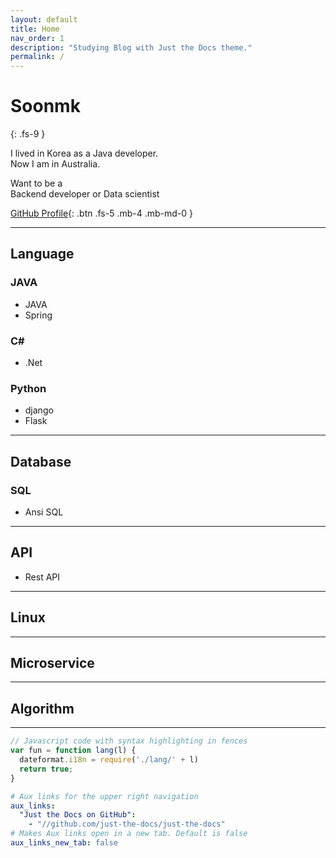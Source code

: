 ```yaml
---
layout: default
title: Home
nav_order: 1
description: "Studying Blog with Just the Docs theme."
permalink: /
---
```


# Soonmk
{: .fs-9 }

I lived in Korea as a Java developer.  
Now I am in Australia.  

Want to be a  
Backend developer or Data scientist

[GitHub Profile](https://github.com/soonmk){: .btn .fs-5 .mb-4 .mb-md-0 }

---
## Language

### JAVA
- JAVA
- Spring

### C#
- .Net

### Python
- django
- Flask

---
## Database

### SQL
- Ansi SQL

---
## API

- Rest API

---
## Linux

---
## Microservice

---
## Algorithm

---
```js
// Javascript code with syntax highlighting in fences
var fun = function lang(l) {
  dateformat.i18n = require('./lang/' + l)
  return true;
}
```
```yaml
# Aux links for the upper right navigation
aux_links:
  "Just the Docs on GitHub":
    - "//github.com/just-the-docs/just-the-docs"
# Makes Aux links open in a new tab. Default is false
aux_links_new_tab: false
```
